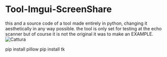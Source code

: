 # Tool-Imgui-ScreenShare
this and a source code of a tool made entirely in python, changing it aesthetically in any way possible.
the tool is only set for testing at the echo scanner but of course it is not the original it was to make an EXAMPLE.
![Cattura](https://github.com/kallaho/Tool-Imgui-ScreenShare/assets/167708191/8236c39b-a740-40a0-bbe5-2fe341475f0e)


pip install pillow
pip install tk 
